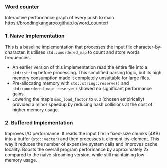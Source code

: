 ### Word counter

Interactive performance graph of every push to main 
https://broodingkangaroo.github.io/word_counter/

### 1. Naive Implementation

This is a baseline implementation that processes the input file character-by-character.
It utilises `std::unordered_map` to count and store words frequencies.

- An earlier version of this implementation read the entire file into a `std::string` before processing. This simplified parsing logic, but its high memory consumption made it completely unsuitable for large files.
- Pre-allocating memory with `std::string::reserve()` and `std::unordered_map::reserve()` showed no significant performance gains.
- Lowering the map's `max_load_factor` to `0.3` (chosen empirically) provided a minor speedup by reducing hash collisions at the cost of higher memory usage.

### 2. Buffered Implementation

Improves I/O performance. It reads the input file in fixed-size chunks (4KB) into a buffer (`std::vector`) and then processes it element-by-element.
This way it reduces the number of expensive system calls and improves cache locality.
Boosts the overall program performance by approximately 2x compared to the naive streaming version, while still maintaining low memory usage.